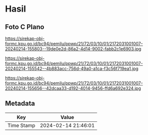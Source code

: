 # Hasil

## Foto C Plano

https://sirekap-obj-formc.kpu.go.id/bc94/pemilu/ppwp/21/72/03/10/01/2172031001007-20240214-155803--19de0e2d-86a2-4d14-9002-fabb2c1e6903.jpg

https://sirekap-obj-formc.kpu.go.id/bc94/pemilu/ppwp/21/72/03/10/01/2172031001007-20240214-155542--4b883acc-756d-49a0-a1ca-f3c56f719ea1.jpg

https://sirekap-obj-formc.kpu.go.id/bc94/pemilu/ppwp/21/72/03/10/01/2172031001007-20240214-155656--42dcaa33-d192-4014-9456-ffd6a692e324.jpg


## Metadata

| Key        | Value               |
| ---------- | ------------------- |
| Time Stamp | 2024-02-14 21:46:01 |



